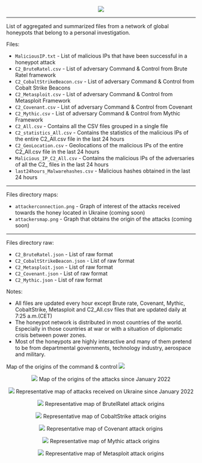 <p align="center">
  <img src="https://user-images.githubusercontent.com/29124284/180993282-2bac97c5-f9a8-4bb8-ba9a-8dcfe4116c57.JPG"/>
</p>

---

List of aggregated and summarized files from a network of global honeypots that belong to a personal investigation.

Files:
  * `MaliciousIP.txt` - List of malicious IPs that have been successful in a honeypot attack
  * `C2_BruteRatel.csv` - List of adversary Command & Control from Brute Ratel framework
  * `C2_CobaltStrikeBeacon.csv` - List of adversary Command & Control from Cobalt Strike Beacons
  * `C2_Metasploit.csv` - List of adversary Command & Control from Metasploit Framework
  * `C2_Covenant.csv` - List of adversary Command & Control from Covenant
  * `C2_Mythic.csv` - List of adversary Command & Control from Mythic Framework  
  * `C2_All.csv` - Contains all the CSV files grouped in a single file
  * `C2_statistics_All.csv` - Contains the statistics of the malicious IPs of the entire C2_All.csv file in the last 24 hours
  * `C2_GeoLocation.csv` - Geolocations of the malicious IPs of the entire C2_All.csv file in the last 24 hours
  * `Malicious_IP_C2_All.csv` - Contains the malicious IPs of the adversaries of all the C2_ files in  the last 24 hours
  * `last24hours_Malwarehashes.csv` - Malicious hashes obtained in the last 24 hours

---
Files directory maps:
  * `attackerconnection.png` - Graph of interest of the attacks received towards the honey located in Ukraine (coming soon)
  * `attackersmap.png` - Graph that obtains the origin of the attacks (coming soon)


---
Files directory raw:
  * `C2_BruteRatel.json` - List of raw format
  * `C2_CobaltStrikeBeacon.json` - List of raw format 
  * `C2_Metasploit.json` - List of raw format
  * `C2_Covenant.json` - List of raw format
  * `C2_Mythic.json` - List of raw format

  
Notes:
 * All files are updated every hour except Brute rate, Covenant, Mythic, CobaltStrike, Metasploit and C2_All.csv files that are updated daily at 7:25 a.m.(CET)
 * The honeypot network is distributed in most countries of the world. Especially in those countries at war or with a situation of diplomatic crisis between power zones.
 * Most of the honeypots are highly interactive and many of them pretend to be from departmental governments, technology industry, aerospace and military.

<p>
</p>

Map of the origins of the command & control
  <img src="https://raw.githubusercontent.com/conexioninversa/MalwareIntel/main/maps/adversaries.gif"/>
<p>
</p>


<p align="center">
  <img src="https://raw.githubusercontent.com/conexioninversa/MalwareIntel/main/maps/attackersmap.png"/>
Map of the origins of the attacks since January 2022
</p>

<p align="center">
  <img src="https://raw.githubusercontent.com/conexioninversa/MalwareIntel/main/maps/attackerconnection.png"/>
Representative map of attacks received on Ukraine since January 2022
</p>

<p align="center">
  <img src="https://raw.githubusercontent.com/conexioninversa/MalwareIntel/main/maps/BruteRatelsource.png"/>
Representative map of BrutelRatel attack origins
</p>

<p align="center">
  <img src="https://raw.githubusercontent.com/conexioninversa/MalwareIntel/main/maps/Cobaltsource.png"/>
Representative map of CobaltStrike attack origins
</p>

<p align="center">
  <img src="https://raw.githubusercontent.com/conexioninversa/MalwareIntel/main/maps/Covenantsource.png"/>
Representative map of Covenant attack origins
</p>

<p align="center">
  <img src="https://raw.githubusercontent.com/conexioninversa/MalwareIntel/main/maps/Mythicsource.png"/>
Representative map of Mythic attack origins
</p>

<p align="center">
  <img src="https://raw.githubusercontent.com/conexioninversa/MalwareIntel/main/maps/Metasploitsource.png"/>
Representative map of Metasploit attack origins
</p>
